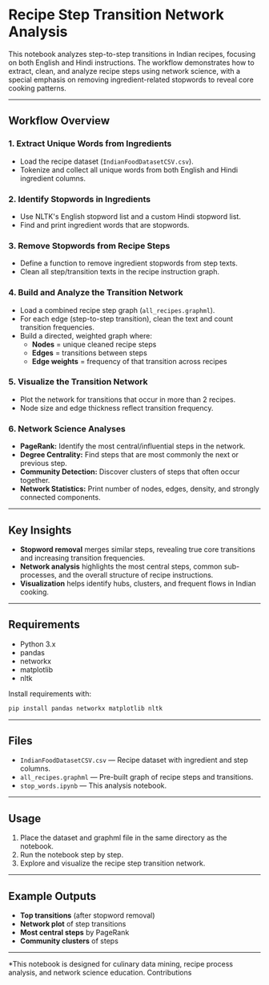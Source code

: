 # Recipe Step Transition Network Analysis

This notebook analyzes step-to-step transitions in Indian recipes, focusing on both English and Hindi instructions. The workflow demonstrates how to extract, clean, and analyze recipe steps using network science, with a special emphasis on removing ingredient-related stopwords to reveal core cooking patterns.

---

## Workflow Overview

### 1. **Extract Unique Words from Ingredients**
- Load the recipe dataset (`IndianFoodDatasetCSV.csv`).
- Tokenize and collect all unique words from both English and Hindi ingredient columns.

### 2. **Identify Stopwords in Ingredients**
- Use NLTK's English stopword list and a custom Hindi stopword list.
- Find and print ingredient words that are stopwords.

### 3. **Remove Stopwords from Recipe Steps**
- Define a function to remove ingredient stopwords from step texts.
- Clean all step/transition texts in the recipe instruction graph.

### 4. **Build and Analyze the Transition Network**
- Load a combined recipe step graph (`all_recipes.graphml`).
- For each edge (step-to-step transition), clean the text and count transition frequencies.
- Build a directed, weighted graph where:
  - **Nodes** = unique cleaned recipe steps
  - **Edges** = transitions between steps
  - **Edge weights** = frequency of that transition across recipes

### 5. **Visualize the Transition Network**
- Plot the network for transitions that occur in more than 2 recipes.
- Node size and edge thickness reflect transition frequency.

### 6. **Network Science Analyses**
- **PageRank:** Identify the most central/influential steps in the network.
- **Degree Centrality:** Find steps that are most commonly the next or previous step.
- **Community Detection:** Discover clusters of steps that often occur together.
- **Network Statistics:** Print number of nodes, edges, density, and strongly connected components.

---

## Key Insights

- **Stopword removal** merges similar steps, revealing true core transitions and increasing transition frequencies.
- **Network analysis** highlights the most central steps, common sub-processes, and the overall structure of recipe instructions.
- **Visualization** helps identify hubs, clusters, and frequent flows in Indian cooking.

---

## Requirements

- Python 3.x
- pandas
- networkx
- matplotlib
- nltk

Install requirements with:
```bash
pip install pandas networkx matplotlib nltk
```

---

## Files

- `IndianFoodDatasetCSV.csv` — Recipe dataset with ingredient and step columns.
- `all_recipes.graphml` — Pre-built graph of recipe steps and transitions.
- `stop_words.ipynb` — This analysis notebook.

---

## Usage

1. Place the dataset and graphml file in the same directory as the notebook.
2. Run the notebook step by step.
3. Explore and visualize the recipe step transition network.

---

## Example Outputs

- **Top transitions** (after stopword removal)
- **Network plot** of step transitions
- **Most central steps** by PageRank
- **Community clusters** of steps

---


*This notebook is designed for culinary data mining, recipe process analysis, and network science education. Contributions
